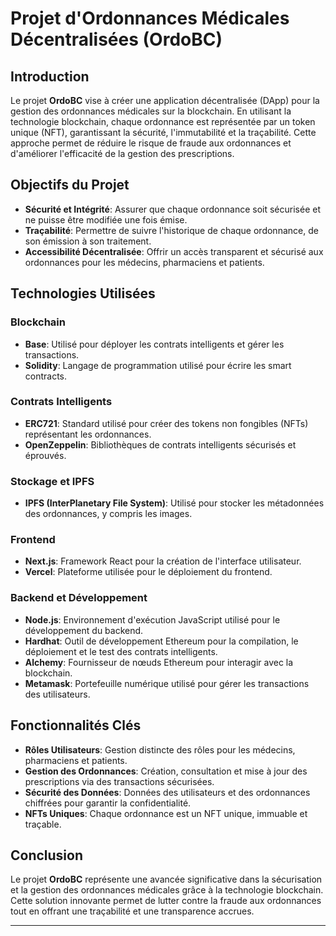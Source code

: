 # Projet d'Ordonnances Médicales Décentralisées (OrdoBC)

## Introduction

Le projet **OrdoBC** vise à créer une application décentralisée (DApp) pour la gestion des ordonnances médicales sur la blockchain. En utilisant la technologie blockchain, chaque ordonnance est représentée par un token unique (NFT), garantissant la sécurité, l'immutabilité et la traçabilité. Cette approche permet de réduire le risque de fraude aux ordonnances et d'améliorer l'efficacité de la gestion des prescriptions.

## Objectifs du Projet

- **Sécurité et Intégrité**: Assurer que chaque ordonnance soit sécurisée et ne puisse être modifiée une fois émise.
- **Traçabilité**: Permettre de suivre l'historique de chaque ordonnance, de son émission à son traitement.
- **Accessibilité Décentralisée**: Offrir un accès transparent et sécurisé aux ordonnances pour les médecins, pharmaciens et patients.

## Technologies Utilisées

### Blockchain

- **Base**: Utilisé pour déployer les contrats intelligents et gérer les transactions.
- **Solidity**: Langage de programmation utilisé pour écrire les smart contracts.

### Contrats Intelligents

- **ERC721**: Standard utilisé pour créer des tokens non fongibles (NFTs) représentant les ordonnances.
- **OpenZeppelin**: Bibliothèques de contrats intelligents sécurisés et éprouvés.

### Stockage et IPFS

- **IPFS (InterPlanetary File System)**: Utilisé pour stocker les métadonnées des ordonnances, y compris les images.

### Frontend

- **Next.js**: Framework React pour la création de l'interface utilisateur.
- **Vercel**: Plateforme utilisée pour le déploiement du frontend.

### Backend et Développement

- **Node.js**: Environnement d'exécution JavaScript utilisé pour le développement du backend.
- **Hardhat**: Outil de développement Ethereum pour la compilation, le déploiement et le test des contrats intelligents.
- **Alchemy**: Fournisseur de nœuds Ethereum pour interagir avec la blockchain.
- **Metamask**: Portefeuille numérique utilisé pour gérer les transactions des utilisateurs.

## Fonctionnalités Clés

- **Rôles Utilisateurs**: Gestion distincte des rôles pour les médecins, pharmaciens et patients.
- **Gestion des Ordonnances**: Création, consultation et mise à jour des prescriptions via des transactions sécurisées.
- **Sécurité des Données**: Données des utilisateurs et des ordonnances chiffrées pour garantir la confidentialité.
- **NFTs Uniques**: Chaque ordonnance est un NFT unique, immuable et traçable.

## Conclusion

Le projet **OrdoBC** représente une avancée significative dans la sécurisation et la gestion des ordonnances médicales grâce à la technologie blockchain. Cette solution innovante permet de lutter contre la fraude aux ordonnances tout en offrant une traçabilité et une transparence accrues.

---

